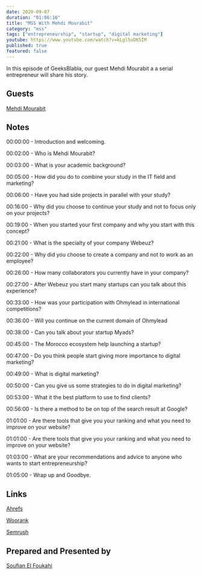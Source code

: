 ```yaml
---
date: 2020-09-07
duration: "01:06:16"
title: "MSS With Mehdi Mourabit"
category: "mss"
tags: ["entrepreneurship", "startup", "digital marketing"]
youtube: https://www.youtube.com/watch?v=kLgl5uDK5IM
published: true
featured: false
---
```


In this episode of GeeksBlabla, our guest Mehdi Mourabit a a serial entrepreneur will share his story.

## Guests

[Mehdi Mourabit](https://www.facebook.com/mehdi.mourabit)

## Notes

00:00:00 - Introduction and welcoming.

00:02:00 - Who is Mehdi Mourabit?

00:03:00 - What is your academic background?

00:05:00 - How did you do to combine your study in the IT field and marketing?

00:06:00 - Have you had side projects in parallel with your study?

00:16:00 - Why did you choose to continue your study and not to focus only on your projects?

00:19:00 - When you started your first company and why you start with this concept?

00:21:00 - What is the specialty of your company Webeuz?

00:22:00 - Why did you choose to create a company and not to work as an employee?

00:26:00 - How many collaborators you currently have in your company?

00:27:00 - After Webeuz you start many startups can you talk about this experience?

00:33:00 - How was your participation with Ohmylead in international competitions?

00:36:00 - Will you continue on the current domain of Ohmylead

00:38:00 - Can you talk about your startup Myads?

00:45:00 - The Morocco ecosystem help launching a startup?

00:47:00 - Do you think people start giving more importance to digital marketing?

00:49:00 - What is digital marketing?

00:50:00 - Can you give us some strategies to do in digital marketing?

00:53:00 - What it the best platform to use to find clients?

00:56:00 - Is there a method to be on top of the search result at Google?

01:01:00 - Are there tools that give you your ranking and what you need to improve on your website?

01:01:00 - Are there tools that give you your ranking and what you need to improve on your website?

01:03:00 - What are your recommendations and advice to anyone who wants to start entrepreneurship?

01:05:00 - Wrap up and Goodbye.

## Links

[Ahrefs](https://ahrefs.com)

[Woorank](https://www.woorank.com)

[Semrush](https://www.semrush.com)

## Prepared and Presented by

[Soufian El Foukahi](https://twitter.com/soufianelf/)
